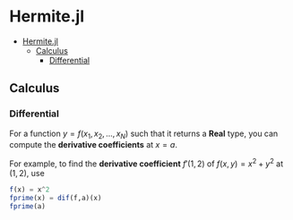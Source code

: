 # Hermite.jl

- [Hermite.jl](#hermitejl)
  - [Calculus](#calculus)
    - [Differential](#differential)

## Calculus

### Differential

For a function $y=f(x_1, x_2,... ,x_N)$ such that it returns a **Real** type, you can compute the **derivative coefficients** at $x=a$.

For example, to find the **derivative coefficient** $f'(1,2)$ of $f(x,y)=x^2+y^2$ at $(1,2)$, use

```Julia
f(x) = x^2
fprime(x) = dif(f,a)(x)
fprime(a)
```
